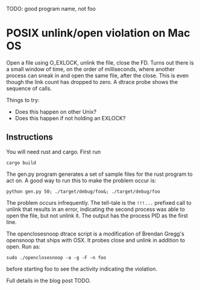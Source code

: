 TODO: good program name, not foo
# POSIX unlink/open violation on Mac OS

Open a file using O_EXLOCK, unlink the file, close the FD.
Turns out there is a small window of time, on the order of milliseconds, where
another process can sneak in and open the same file, after the close. This is
even though the link count has dropped to zero. A dtrace probe shows the
sequence of calls.

Things to try:
- Does this happen on other Unix?
- Does this happen if not holding an EXLOCK?

## Instructions

You will need rust and cargo. First run

    cargo build

The gen.py program generates a set of sample files for the rust program to act
on. A good way to run this to make the problem occur is:

    python gen.py 50; ./target/debug/foo&; ./target/debug/foo

The problem occurs infrequently. The tell-tale is the `!!!...` prefixed call to
unlink that results in an error, indicating the second process was able to open
the file, but not unlink it. The output has the process PID as the first line.

The openclosesnoop dtrace script is a modification of Brendan Gregg's opensnoop
that ships with OSX. It probes close and unlink in addition to open. Run as:

    sudo ./openclosesnoop -a -g -F -n foo

before starting foo to see the activity indicating the violation.

Full details in the blog post TODO.
